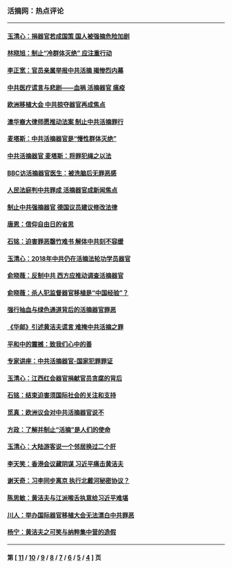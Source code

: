 ### 活摘网：热点评论
---
#### [玉清心：捐器官若成国策 国人被强摘危险加剧](../../pages/nf5879/n12802713.md?05180430) 
#### [林晓旭：制止“冷群体灭绝” 应注重行动](../../pages/nf5879/n12779736.md?05180430) 
#### [李正宽：官员亲属举报中共活摘 揭惨烈内幕](../../pages/nf5879/n12684490.md?05180430) 
#### [中共医疗谎言与悲剧——血祸 活摘器官 瘟疫](../../pages/nf5879/n12372103.md?05180430) 
#### [欧洲移植大会 中共掠夺器官再成焦点](../../pages/nf5879/n11538883.md?05180430) 
#### [澳华裔大律师愿推动法案 制止中共活摘罪行](../../pages/nf5879/n11377039.md?05180430) 
#### [麦塔斯：中共活摘器官是“慢性群体灭绝”](../../pages/nf5879/n11350529.md?05180430) 
#### [中共活摘器官 麦塔斯：将罪犯绳之以法](../../pages/nf5879/n11347973.md?05180430) 
#### [BBC访活摘器官医生：被洗脑后无罪恶感](../../pages/nf5879/n11335935.md?05180430) 
#### [人民法庭判中共罪成 活摘器官成新闻焦点](../../pages/nf5879/n11331578.md?05180430) 
#### [制止中共强摘器官 德国议员建议修改法律](../../pages/nf5879/n11249451.md?05180430) 
#### [唐恩：信仰自由日的省思](../../pages/nf5879/n11003525.md?05180430) 
#### [石铭：迫害罪恶罄竹难书  解体中共刻不容缓](../../pages/nf5879/n10942855.md?05180430) 
#### [玉清心：2018年中共仍在活摘法轮功学员器官](../../pages/nf5879/n10914646.md?05180430) 
#### [俞晓薇：反制中共 西方应推动调查活摘器官](../../pages/nf5879/n10794671.md?05180430) 
#### [俞晓薇：杀人犯监督器官移植是“中国经验”？](../../pages/nf5879/n10466427.md?05180430) 
#### [强行抽血与绿色通道背后的活摘器官罪恶](../../pages/nf5879/n10004708.md?05180430) 
#### [《华邮》引述黄洁夫谎言 难掩中共活摘之罪](../../pages/nf5879/n9642309.md?05180430) 
#### [平和中的震撼：致我们心中的善](../../pages/nf5879/n9021123.md?05180430) 
#### [专家讲座：中共活摘器官-国家犯罪罪证](../../pages/nf5879/n8828153.md?05180430) 
#### [玉清心：江西红会器官捐献官员贪腐的背后](../../pages/nf5879/n8522122.md?05180430) 
#### [石铭：结束迫害须国际社会的关注和支持](../../pages/nf5879/n8443497.md?05180430) 
#### [觅真：欧洲议会对中共活摘器官说不](../../pages/nf5879/n8337486.md?05180430) 
#### [方政：了解并制止“活摘”是人们的使命](../../pages/nf5879/n8329214.md?05180430) 
#### [玉清心：大陆游客说一个邻居换过二个肝](../../pages/nf5879/n8291404.md?05180430) 
#### [李天笑：香港会议藏阴谋 习近平痛击黄洁夫](../../pages/nf5879/n8241459.md?05180430) 
#### [谢天奇：习李同步离京 执行北戴河秘密协议？](../../pages/nf5879/n8230418.md?05180430) 
#### [陈思敏：黄洁夫与江派喉舌执意给习近平难堪](../../pages/nf5879/n8222166.md?05180430) 
#### [川人：举办国际器官移植大会无法漂白中共罪恶](../../pages/nf5879/n8221121.md?05180430) 
#### [杨宁：黄洁夫之可笑与纳粹集中营的造假](../../pages/nf5879/n8219897.md?05180430) 

---
#### 第 [ [11](./11.md?05180430) / [10](./10.md?05180430) / [9](./9.md?05180430) / [8](./8.md?05180430) / [7](./7.md?05180430) / [6](./6.md?05180430) / [5](./5.md?05180430) / [4](./4.md?05180430) ] 页
